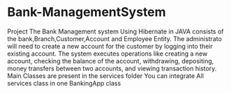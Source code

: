 # Bank-ManagementSystem
Project
The Bank Management system Using Hibernate in JAVA consists of the bank,Branch,Customer,Account and Employee Entity. The administrato will need to create a new account for the customer by logging into their existing account. The system executes operations like creating a new account, checking the balance of the account, withdrawing, depositing, money transfers between two accounts, and viewing transaction history.
Main Classes are present in the services folder You can integrate All services class in one BankingApp class
